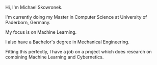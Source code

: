 Hi, I'm Michael Skowronek.

I'm currently doing my Master in Computer Science at University of Paderborn, Germany.

My focus is on Machine Learning.

I also have a Bachelor's degree in Mechanical Engineering.

Fitting this perfectly, I have a job on a project which does research on combining Machine Learning and Cybernetics.
